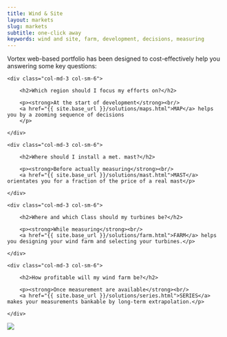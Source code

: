 ```yaml
---
title: Wind & Site
layout: markets
slug: markets
subtitle: one-click away
keywords: wind and site, farm, development, decisions, measuring
---
```


<p class="lead">Vortex web-based portfolio has been designed to cost-effectively help you answering some key questions:</p>

<div class="row">

	<div class="col-md-3 col-sm-6">

		<h2>Which region should I focus my efforts on?</h2>

		<p><strong>At the start of development</strong><br/>
		<a href="{{ site.base_url }}/solutions/maps.html">MAP</a> helps you by a zooming sequence of decisions
		</p>

	</div>

	<div class="col-md-3 col-sm-6">

		<h2>Where should I install a met. mast?</h2>

		<p><strong>Before actually measuring</strong><br/>
		<a href="{{ site.base_url }}/solutions/mast.html">MAST</a> orientates you for a fraction of the price of a real mast</p>

	</div>

	<div class="col-md-3 col-sm-6">

		<h2>Where and which Class should my turbines be?</h2>

		<p><strong>While measuring</strong><br/>
		<a href="{{ site.base_url }}/solutions/farm.html">FARM</a> helps you designing your wind farm and selecting your turbines.</p>

	</div>

	<div class="col-md-3 col-sm-6">

		<h2>How profitable will my wind farm be?</h2>

		<p><strong>Once measurement are available</strong><br/>
		<a href="{{ site.base_url }}/solutions/series.html">SERIES</a> makes your measurements bankable by long-term extrapolation.</p>

	</div>

</div>

<p class="text-center hidden-xs hidden-lg"><img src="{{ site.base_url }}/assets/img/vortex-markets-wind-farm-development.png"></p>

<div class="text-center hidden-xs hidden-sm hidden-md">
	<img id="Image-Maps_3201311160731402" src="{{ site.base_url }}/assets/img/vortex-markets-wind-farm-development.png" usemap="#Image-Maps_3201311160731402" border="0" alt="" />
	<map id="_Image-Maps_3201311160731402" name="Image-Maps_3201311160731402">
	<area shape="rect" coords="154,225,204,275" href="{{ site.base_url }}/solutions/maps.html" alt="MAPS" title="MAPS"    />
	<area shape="rect" coords="404,228,454,278" href="{{ site.base_url }}/solutions/mast.html" alt="MAST" title="MAST"    />
	<area shape="rect" coords="489,226,539,276" href="{{ site.base_url }}/solutions/farm.html" alt="FARM" title="FARM"    />
	<area shape="rect" coords="556,228,606,278" href="{{ site.base_url }}/solutions/series.html" alt="SERIES" title="SERIES"    />
	<area shape="rect" coords="813,226,863,276" href="{{ site.base_url }}/solutions/les.html" alt="LES" title="LES"    />
	</map>
</div>
